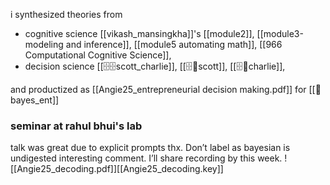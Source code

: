 i synthesized theories from 
- cognitive science [[vikash_mansingkha]]'s [[module2]], [[module3-modeling and inference]], [[module5 automating math]],  [[966 Computational Cognitive Science]], 
- decision science [[🗄️🗄️scott_charlie]], [[🗄️🧠scott]], [[🗄️🧠charlie]],

and productized as [[Angie25_entrepreneurial decision making.pdf]] for [[👥bayes_ent]]
### seminar at rahul bhui's lab
talk was great due to explicit prompts thx. Don’t label as bayesian is undigested interesting comment. I’ll share recording by this week.
![[Angie25_decoding.pdf]][[Angie25_decoding.key]]